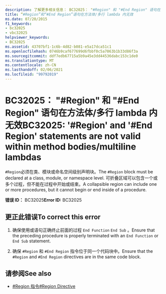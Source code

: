 ```yaml
---
description: 了解更多相关信息： BC32025： "#Region" 和 "#End Region" 语句在方法体/多行 lambda 内无效
title: “#Region”和“#End Region”语句在方法体/多行 lambda 内无效
ms.date: 07/20/2015
f1_keywords:
- bc32025
- vbc32025
helpviewer_keywords:
- BC32025
ms.assetid: 43707bf1-1c6b-4d82-b081-e5a17dca51c1
ms.openlocfilehash: 0746b9caf677699d6fbbf0c5a7063b1b33d86f3a
ms.sourcegitcommit: ddf7edb67715a5b9a45e3dd44536dabc153c1de0
ms.translationtype: MT
ms.contentlocale: zh-CN
ms.lasthandoff: 02/06/2021
ms.locfileid: "99792019"
---
```

# <a name="bc32025-region-and-end-region-statements-are-not-valid-within-method-bodiesmultiline-lambdas"></a><span data-ttu-id="2c1d4-103">BC32025： "#Region" 和 "#End Region" 语句在方法体/多行 lambda 内无效</span><span class="sxs-lookup"><span data-stu-id="2c1d4-103">BC32025: '#Region' and '#End Region' statements are not valid within method bodies/multiline lambdas</span></span>

<span data-ttu-id="2c1d4-104">`#Region`必须在类、模块或命名空间级别声明块。</span><span class="sxs-lookup"><span data-stu-id="2c1d4-104">The `#Region` block must be declared at a class, module, or namespace level.</span></span> <span data-ttu-id="2c1d4-105">可折叠区域可以包含一个或多个过程，但不能在过程中开始或结束。</span><span class="sxs-lookup"><span data-stu-id="2c1d4-105">A collapsible region can include one or more procedures, but it cannot begin or end inside of a procedure.</span></span>

 <span data-ttu-id="2c1d4-106">**错误 ID：** BC32025</span><span class="sxs-lookup"><span data-stu-id="2c1d4-106">**Error ID:** BC32025</span></span>

## <a name="to-correct-this-error"></a><span data-ttu-id="2c1d4-107">更正此错误</span><span class="sxs-lookup"><span data-stu-id="2c1d4-107">To correct this error</span></span>

1. <span data-ttu-id="2c1d4-108">确保使用或语句正确终止前面的过程 `End Function` `End Sub` 。</span><span class="sxs-lookup"><span data-stu-id="2c1d4-108">Ensure that the preceding procedure is properly terminated with an `End Function` or `End Sub` statement.</span></span>

2. <span data-ttu-id="2c1d4-109">确保 `#Region` 和 `#End Region` 指令位于同一个代码块中。</span><span class="sxs-lookup"><span data-stu-id="2c1d4-109">Ensure that the `#Region` and `#End Region` directives are in the same code block.</span></span>

## <a name="see-also"></a><span data-ttu-id="2c1d4-110">请参阅</span><span class="sxs-lookup"><span data-stu-id="2c1d4-110">See also</span></span>

- [<span data-ttu-id="2c1d4-111">#Region 指令</span><span class="sxs-lookup"><span data-stu-id="2c1d4-111">#Region Directive</span></span>](../directives/region-directive.md)

